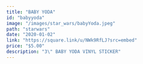 ```yaml
---
title: "BABY YODA"
id: "babyyoda"
image: "/images/star_wars/babyYoda.jpeg"
path: "starwars"
date: "2020-01-02"
link: "https://square.link/u/NWk9RfLJ?src=embed"
price: "$5.00"
description: "3\" BABY YODA VINYL STICKER"
---
```


